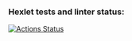 ### Hexlet tests and linter status:
[![Actions Status](https://github.com/OksanaLisevich/java-project-lvl1/workflows/hexlet-check/badge.svg)](https://github.com/OksanaLisevich/java-project-lvl1/actions)